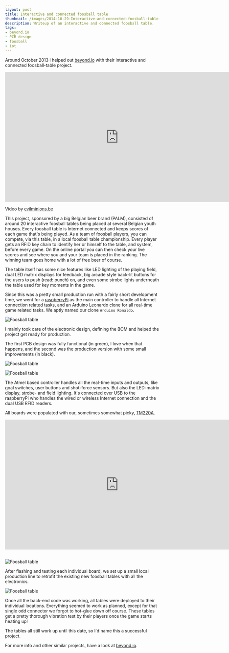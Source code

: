 ```yaml
---
layout: post
title: Interactive and connected foosball table
thumbnail: /images/2014-10-29-Interactive-and-connected-foosball-table-1.jpg
description: Writeup of an interactive and connected foosball table.
tags:
- beyond.io
- PCB design
- foosball
- iot
---
```



Around October 2013 I helped out [beyond.io](http://www.beyond.io) with their interactive and connected foosball-table project.


<div class="post-videoWrapper"><iframe src="https://player.vimeo.com/video/76803848?title=0&byline=0&portrait=0" width="740" height="425" frameborder="0" title="Urban Crafts Kicker" webkitallowfullscreen mozallowfullscreen allowfullscreen></iframe></div>

<!--more-->

Video by [evilminions.be](http://www.evilminions.be/)

This project, sponsored by a big Belgian beer brand (PALM), consisted of around 20 interactive foosball tables being placed at several Belgian youth houses. Every foosball table is Internet connected and keeps scores of each game that's being played. As a team of foosball players, you can compete, via this table, in a local foosball table championship. Every player gets an RFID key chain to identify her or himself to the table, and system, before every game. On the online portal you can then check your live scores and see where you and your team is placed in the ranking. The winning team goes home with a lot of free beer of course.

The table itself has some nice features like LED lighting of the playing field, dual LED matrix displays for feedback, big arcade style back-lit buttons for the users to push (read: punch) on, and even some strobe lights underneath the table used for key moments in the game.

Since this was a pretty small production run with a fairly short development time, we went for a [raspberryPi](http://www.raspberrypi.org/) as the main controller to handle all Internet connection related tasks, and an Arduino Leonardo clone for all real-time game related tasks. We aptly named our clone `Arduino Ronaldo`.

![Foosball table](/images/2014-10-29-Interactive-and-connected-foosball-table-1.jpg)

I mainly took care of the electronic design, defining the BOM and helped the project get ready for production.

The first PCB design was fully functional (in green), I love when that happens, and the second was the production version with some small improvements (in black).

![Foosball table](/images/2014-10-29-Interactive-and-connected-foosball-table-3.jpg)

![Foosball table](/images/2014-10-29-Interactive-and-connected-foosball-table-4.jpg)

The Atmel based controller handles all the real-time inputs and outputs, like goal switches, user buttons and shot-force sensors. But also the LED-matrix display, strobe- and field lighting. It's connected over USB to the raspberryPi who handles the wired or wireless Internet connection and the dual USB RFID readers.

All boards were populated with our, sometimes somewhat picky, [TM220A](http://www.neodentech.com/bbx/996360-996360.html?id=26798&pid=761184).

<div class="post-videoWrapper"><iframe src="https://player.vimeo.com/video/74738858?title=0&byline=0&portrait=0" width="740" height="425" frameborder="0" title="Urban Crafts Kicker" webkitallowfullscreen mozallowfullscreen allowfullscreen></iframe></div>

<br />

![Foosball table](/images/2014-10-29-Interactive-and-connected-foosball-table-5.jpg)

After flashing and testing each individual board, we set up a small local production line to retrofit the existing new foosball tables with all the electronics.

![Foosball table](/images/2014-10-29-Interactive-and-connected-foosball-table-2.jpg)

Once all the back-end code was working, all tables were deployed to their individual locations. Everything seemed to work as planned, except for that single odd connector we forgot to hot-glue down off course. These tables get a pretty thorough vibration test by their players once the game starts heating up!

The tables all still work up until this date, so I'd name this a successful project.

For more info and other similar projects, have a look at [beyond.io](http://www.beyond.io).

<!-- Client: [urbancrafts.tv](http://urbancrafts.tv) (PALM) which is a concept of [trendwolves.com](http://trendwolves.com) -->
